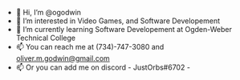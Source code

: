 - 👋 Hi, I’m @ogodwin
- 👀 I’m interested in Video Games, and Software Developement
- 🌱 I’m currently learning Software Developement at Ogden-Weber Technical College
- 📫 You can reach me at (734)-747-3080 and oliver.m.godwin@gmail.com
- 📫 Or you can add me on discord - JustOrbs#6702 -

<!---
ogodwin/ogodwin is a ✨ special ✨ repository because its `README.md` (this file) appears on your GitHub profile.
You can click the Preview link to take a look at your changes.
--->
